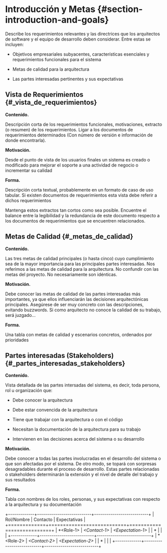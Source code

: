 Introducción y Metas {#section-introduction-and-goals}
====================

Describe los requerimientos relevantes y las directrices que los
arquitectos de software y el equipo de desarrollo deben considerar.
Entre estas se incluyen:

-   Objetivos empresariales subyacentes, características esenciales y
    requerimientos funcionales para el sistema

-   Metas de calidad para la arquitectura

-   Las partes interesadas pertinentes y sus expectativas

Vista de Requerimientos {#_vista_de_requerimientos}
-----------------------

**Contenido.**

Descripción corta de los requerimientos funcionales, motivaciones,
extracto (o resumen) de los requerimientos. Ligar a los documentos de
requerimientos determinados (Con número de versión e información de
donde encontrarla).

**Motivación.**

Desde el punto de vista de los usuarios finales un sistema es creado o
modificado para mejorar el soporte a una actividad de negocio o
incrementar su calidad

**Forma.**

Descripción corta textual, probablemente en un formato de caso de uso
tabular. Si existen documentos de requerimientos esta vista debe referir
a dichos requerimientos

Mantenga estos extractos tan cortos como sea posible. Encuentre el
balance entre la legibilidad y la redundancia de este documento respecto
a los documentos de requerimientos que se encuentren relacionados.

Metas de Calidad {#_metas_de_calidad}
----------------

**Contenido.**

Las tres metas de calidad principales (o hasta cinco) cuyo cumplimiento
sea de la mayor importancia para las principales partes interesadas. Nos
referimos a las metas de calidad para la arquitectura. No confundir con
las metas del proyecto. No necesariamente son idénticas.

**Motivación.**

Debe conocer las metas de calidad de las partes interesadas más
importantes, ya que ellos influenciarán las decisiones arquitectónicas
principales. Asegúrese de ser muy concreto con las descripciones,
evitando buzzwords. Si como arquitecto no conoce la calidad de su
trabajo, será juzgado...

**Forma.**

Una tabla con metas de calidad y escenarios concretos, ordenados por
prioridades

Partes interesadas (Stakeholders) {#_partes_interesadas_stakeholders}
---------------------------------

**Contenido.**

Vista detallada de las partes intersadas del sistema, es decir, toda
persona, rol u organización que:

-   Debe conocer la arquitectura

-   Debe estar convencida de la arquitectura

-   Tiene que trabajar con la arquitectura o con el código

-   Necesitan la documentación de la arquitectura para su trabajo

-   Intervienen en las decisiones acerca del sistema o su desarrollo

**Motivación.**

Debe conocer a todas las partes involucradas en el desarrollo del
sistema o que son afectadas por el sistema. De otro modo, se topará con
sorpresas desagradables durante el proceso de desarrollo. Estas partes
relacionadas o stakeholders determinarán la extensión y el nivel de
detalle del trabajo y sus resultados

**Forma.**

Tabla con nombres de los roles, personas, y sus expectativas con
respecto a la arquitectura y su documentación

+-------------+---------------------------+---------------------------+
| Rol/Nombre  | Contacto                  | Expectativas              |
+=============+===========================+===========================+
| *\<Role-1\> | *\<Contact-1\>*           | *\<Expectation-1\>*       |
| *           |                           |                           |
+-------------+---------------------------+---------------------------+
| *\<Role-2\> | *\<Contact-2\>*           | *\<Expectation-2\>*       |
| *           |                           |                           |
+-------------+---------------------------+---------------------------+
